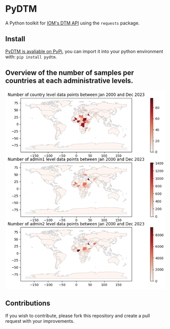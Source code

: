 # PyDTM

A Python toolkit for [IOM's DTM API](https://dtm.iom.int/data-and-analysis/dtm-api) using the `requests` package.

## Install
[PyDTM is avaliable on PyPi](https://pypi.org/project/pydtm/), you can import it into your python environment with:
`pip install pydtm`.


## Overview of the number of samples per countries at each administrative levels.

![](samples_per_countries.png)


## Contributions
If you wish to contribute, please fork this repository and create a pull request with your improvements.
